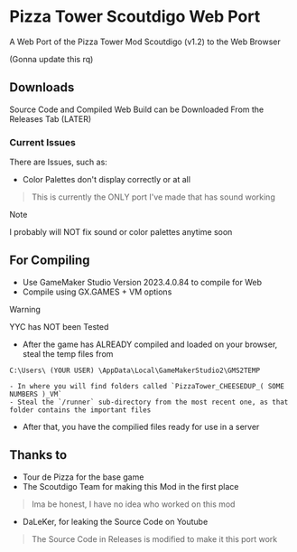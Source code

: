 # Pizza Tower Scoutdigo Web Port
A Web Port of the Pizza Tower Mod Scoutdigo (v1.2) to the Web Browser

(Gonna update this rq)

## Downloads
Source Code and Compiled Web Build can be Downloaded From the Releases Tab (LATER)

### Current Issues
There are Issues, such as:
- Color Palettes don't display correctly or at all

> This is currently the ONLY port I've made that has sound working

> [!NOTE]
> I probably will NOT fix sound or color palettes anytime soon

## For Compiling
- Use GameMaker Studio Version 2023.4.0.84 to compile for Web
- Compile using GX.GAMES + VM options
> [!WARNING]
> YYC has NOT been Tested

- After the game has ALREADY compiled and loaded on your browser, steal the temp files from

```C:\Users\ (YOUR USER) \AppData\Local\GameMakerStudio2\GMS2TEMP```

    - In where you will find folders called `PizzaTower_CHEESEDUP_( SOME NUMBERS )_VM`
    - Steal the `/runner` sub-directory from the most recent one, as that folder contains the important files
- After that, you have the compilied files ready for use in a server

## Thanks to
- Tour de Pizza for the base game
- The Scoutdigo Team for making this Mod in the first place
> Ima be honest, I have no idea who worked on this mod
- DaLeKer, for leaking the Source Code on Youtube
> The Source Code in Releases is modified to make it this port work
